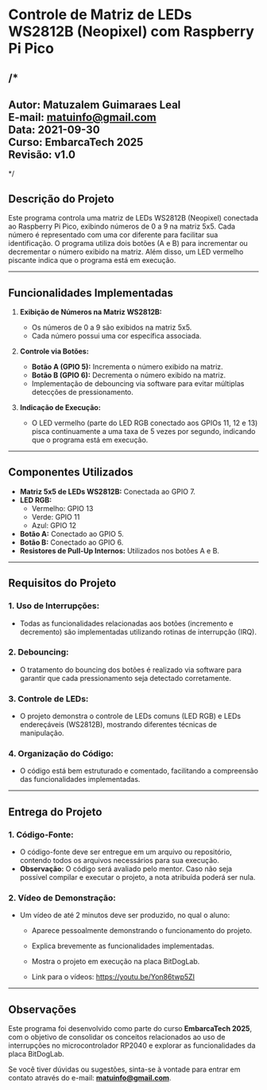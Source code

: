 # Controle de Matriz de LEDs WS2812B (Neopixel) com Raspberry Pi Pico

/*  
-----------------------------
**Autor:** Matuzalem Guimaraes Leal  
**E-mail:** matuinfo@gmail.com  
**Data:** 2021-09-30  
**Curso:** EmbarcaTech 2025  
**Revisão:** v1.0  
-----------------------------
*/

## Descrição do Projeto

Este programa controla uma matriz de LEDs WS2812B (Neopixel) conectada ao Raspberry Pi Pico, exibindo números de 0 a 9 na matriz 5x5. Cada número é representado com uma cor diferente para facilitar sua identificação. O programa utiliza dois botões (A e B) para incrementar ou decrementar o número exibido na matriz. Além disso, um LED vermelho piscante indica que o programa está em execução.

---

## Funcionalidades Implementadas

1. **Exibição de Números na Matriz WS2812B:**
   - Os números de 0 a 9 são exibidos na matriz 5x5.
   - Cada número possui uma cor específica associada.

2. **Controle via Botões:**
   - **Botão A (GPIO 5):** Incrementa o número exibido na matriz.
   - **Botão B (GPIO 6):** Decrementa o número exibido na matriz.
   - Implementação de debouncing via software para evitar múltiplas detecções de pressionamento.

3. **Indicação de Execução:**
   - O LED vermelho (parte do LED RGB conectado aos GPIOs 11, 12 e 13) pisca continuamente a uma taxa de 5 vezes por segundo, indicando que o programa está em execução.

---

## Componentes Utilizados

- **Matriz 5x5 de LEDs WS2812B:** Conectada ao GPIO 7.
- **LED RGB:** 
  - Vermelho: GPIO 13
  - Verde: GPIO 11
  - Azul: GPIO 12
- **Botão A:** Conectado ao GPIO 5.
- **Botão B:** Conectado ao GPIO 6.
- **Resistores de Pull-Up Internos:** Utilizados nos botões A e B.

---

## Requisitos do Projeto

### 1. Uso de Interrupções:
- Todas as funcionalidades relacionadas aos botões (incremento e decremento) são implementadas utilizando rotinas de interrupção (IRQ).

### 2. Debouncing:
- O tratamento do bouncing dos botões é realizado via software para garantir que cada pressionamento seja detectado corretamente.

### 3. Controle de LEDs:
- O projeto demonstra o controle de LEDs comuns (LED RGB) e LEDs endereçáveis (WS2812B), mostrando diferentes técnicas de manipulação.

### 4. Organização do Código:
- O código está bem estruturado e comentado, facilitando a compreensão das funcionalidades implementadas.

---

## Entrega do Projeto

### 1. Código-Fonte:
- O código-fonte deve ser entregue em um arquivo ou repositório, contendo todos os arquivos necessários para sua execução.
- **Observação:** O código será avaliado pelo mentor. Caso não seja possível compilar e executar o projeto, a nota atribuída poderá ser nula.

### 2. Vídeo de Demonstração:
- Um vídeo de até 2 minutos deve ser produzido, no qual o aluno:
  - Aparece pessoalmente demonstrando o funcionamento do projeto.
  - Explica brevemente as funcionalidades implementadas.
  - Mostra o projeto em execução na placa BitDogLab.
 
  - Link para o vídeos: https://youtu.be/Yon86twp5ZI

---

## Observações

Este programa foi desenvolvido como parte do curso **EmbarcaTech 2025**, com o objetivo de consolidar os conceitos relacionados ao uso de interrupções no microcontrolador RP2040 e explorar as funcionalidades da placa BitDogLab.

Se você tiver dúvidas ou sugestões, sinta-se à vontade para entrar em contato através do e-mail: **matuinfo@gmail.com**.

